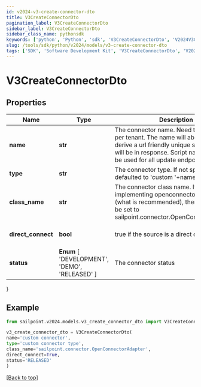 ```yaml
---
id: v2024-v3-create-connector-dto
title: V3CreateConnectorDto
pagination_label: V3CreateConnectorDto
sidebar_label: V3CreateConnectorDto
sidebar_class_name: pythonsdk
keywords: ['python', 'Python', 'sdk', 'V3CreateConnectorDto', 'V2024V3CreateConnectorDto'] 
slug: /tools/sdk/python/v2024/models/v3-create-connector-dto
tags: ['SDK', 'Software Development Kit', 'V3CreateConnectorDto', 'V2024V3CreateConnectorDto']
---
```


# V3CreateConnectorDto


## Properties

Name | Type | Description | Notes
------------ | ------------- | ------------- | -------------
**name** | **str** | The connector name. Need to be unique per tenant. The name will able be used to derive a url friendly unique scriptname that will be in response. Script name can then be used for all update endpoints | [required]
**type** | **str** | The connector type. If not specified will be defaulted to 'custom '+name | [optional] 
**class_name** | **str** | The connector class name. If you are implementing openconnector standard (what is recommended), then this need to be set to sailpoint.connector.OpenConnectorAdapter | [required]
**direct_connect** | **bool** | true if the source is a direct connect source | [optional] [default to True]
**status** |  **Enum** [  'DEVELOPMENT',    'DEMO',    'RELEASED' ] | The connector status | [optional] 
}

## Example

```python
from sailpoint.v2024.models.v3_create_connector_dto import V3CreateConnectorDto

v3_create_connector_dto = V3CreateConnectorDto(
name='custom connector',
type='custom connector type',
class_name='sailpoint.connector.OpenConnectorAdapter',
direct_connect=True,
status='RELEASED'
)

```
[[Back to top]](#) 

